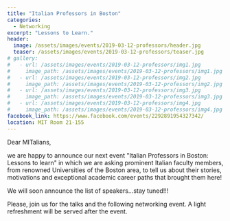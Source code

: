 ```yaml
---
title: "Italian Professors in Boston"
categories:
  - Networking
excerpt: "Lessons to Learn."
header:
  image: /assets/images/events/2019-03-12-professors/header.jpg
  teaser: /assets/images/events/2019-03-12-professors/teaser.jpg
# gallery:
#   - url: /assets/images/events/2019-03-12-professors/img1.jpg
#     image_path: /assets/images/events/2019-03-12-professors/img1.jpg
#   - url: /assets/images/events/2019-03-12-professors/img2.jpg
#     image_path: /assets/images/events/2019-03-12-professors/img2.jpg
#   - url: /assets/images/events/2019-03-12-professors/img3.jpg
#     image_path: /assets/images/events/2019-03-12-professors/img3.jpg
#   - url: /assets/images/events/2019-03-12-professors/img4.jpg
#     image_path: /assets/images/events/2019-03-12-professors/img4.jpg
facebook_link: https://www.facebook.com/events/2292891954327342/
location: MIT Room 21-155
---
```



Dear MITalians,

we are happy to announce our next event "Italian Professors in Boston: Lessons to learn" in which we are asking prominent Italian faculty members, from renowned Universities of the Boston area, to tell us about their stories, motivations and exceptional academic career paths that brought them here!

We will soon announce the list of speakers...stay tuned!!!

Please, join us for the talks and the following networking event. A light refreshment will be served after the event.

<!-- {% include gallery %} -->
